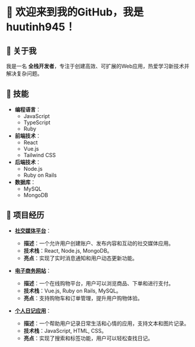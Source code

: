 # 👋 欢迎来到我的GitHub，我是 **huutinh945**！

## 👤 关于我
我是一名 **全栈开发者**，专注于创建高效、可扩展的Web应用，热爱学习新技术并解决复杂问题。

## 🔧 技能
- **编程语言**：
  - JavaScript
  - TypeScript
  - Ruby
- **前端技术**：
  - React
  - Vue.js
  - Tailwind CSS
- **后端技术**：
  - Node.js
  - Ruby on Rails
- **数据库**：
  - MySQL
  - MongoDB

## 🌟 项目经历
- **[社交媒体平台](https://github.com/huutinh945/social-media-platform)**：
  - **描述**：一个允许用户创建账户、发布内容和互动的社交媒体应用。
  - **技术栈**：React, Node.js, MongoDB。
  - **亮点**：实现了实时消息通知和用户动态更新功能。

- **[电子商务网站](https://github.com/huutinh945/ecommerce-website)**：
  - **描述**：一个在线购物平台，用户可以浏览商品、下单和进行支付。
  - **技术栈**：Vue.js, Ruby on Rails, MySQL。
  - **亮点**：支持购物车和订单管理，提升用户购物体验。

- **[个人日记应用](https://github.com/huutinh945/personal-diary)**：
  - **描述**：一个帮助用户记录日常生活和心情的应用，支持文本和图片记录。
  - **技术栈**：JavaScript, HTML, CSS。
  - **亮点**：实现了搜索和标签功能，用户可以轻松查找日记。
